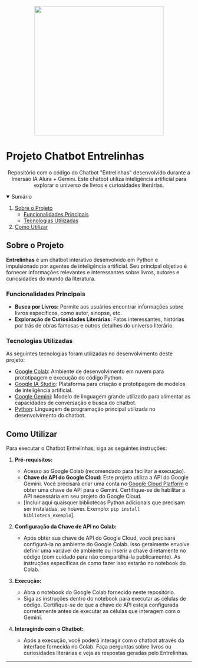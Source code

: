 

<div align="center">
<img src="https://github.com/user-attachments/assets/1453aff8-32a7-4191-8877-8720a63792bb" width="350"/>
</div>

# Projeto Chatbot Entrelinhas

<p align="center">
  Repositório com o código do Chatbot "Entrelinhas" desenvolvido durante a Imersão IA Alura + Gemini. Este chatbot utiliza inteligência artificial para explorar o universo de livros e curiosidades literárias.
  <br />
</p>

<details open="open">
  <summary>Sumário</summary>
  <ol>
    <li>
      <a href="#sobre-o-projeto">Sobre o Projeto</a>
      <ul>
        <li><a href="#funcionalidades-principais">Funcionalidades Principais</a></li>
        <li><a href="#tecnologias-utilizadas">Tecnologias Utilizadas</a></li>
      </ul>
    </li>
    <li><a href="#como-utilizar">Como Utilizar</a></li>
  </ol>
</details>

## Sobre o Projeto

**Entrelinhas** é um chatbot interativo desenvolvido em Python e impulsionado por agentes de inteligência artificial. Seu principal objetivo é fornecer informações relevantes e interessantes sobre livros, autores e curiosidades do mundo da literatura.

### Funcionalidades Principais

* **Busca por Livros:** Permite aos usuários encontrar informações sobre livros específicos, como autor, sinopse, etc.
* **Exploração de Curiosidades Literárias:** Fatos interessantes, histórias por trás de obras famosas e outros detalhes do universo literário.

### Tecnologias Utilizadas

As seguintes tecnologias foram utilizadas no desenvolvimento deste projeto:

* [Google Colab](https://colab.google/): Ambiente de desenvolvimento em nuvem para prototipagem e execução do código Python.
* [Google IA Studio](https://aistudio.google.com): Plataforma para criação e prototipagem de modelos de inteligência artificial.
* [Google Gemini](https://gemini.google.com/): Modelo de linguagem grande utilizado para alimentar as capacidades de conversação e busca do chatbot.
* [Python](https://www.python.org/): Linguagem de programação principal utilizada no desenvolvimento do chatbot.

## Como Utilizar

Para executar o Chatbot Entrelinhas, siga as seguintes instruções:

1.  **Pré-requisitos:**
    * Acesso ao Google Colab (recomendado para facilitar a execução).
    * **Chave de API do Google Cloud:** Este projeto utiliza a API do Google Gemini. Você precisará criar uma conta no [Google Cloud Platform](https://cloud.google.com/) e obter uma chave de API para o Gemini. Certifique-se de habilitar a API necessária em seu projeto do Google Cloud.
    * [Incluir aqui quaisquer bibliotecas Python adicionais que precisam ser instaladas, se houver. Exemplo: `pip install biblioteca_exemplo`].

2.  **Configuração da Chave de API no Colab:**
    * Após obter sua chave de API do Google Cloud, você precisará configurá-la no ambiente do Google Colab. Isso geralmente envolve definir uma variável de ambiente ou inserir a chave diretamente no código (com cuidado para não compartilhá-la publicamente). As instruções específicas de como fazer isso estarão no notebook do Colab.

3.  **Execução:**
    * Abra o notebook do Google Colab fornecido neste repositório.
    * Siga as instruções dentro do notebook para executar as células de código. Certifique-se de que a chave de API esteja configurada corretamente antes de executar as células que interagem com o Gemini.

4.  **Interagindo com o Chatbot:**
    * Após a execução, você poderá interagir com o chatbot através da interface fornecida no Colab. Faça perguntas sobre livros ou curiosidades literárias e veja as respostas geradas pelo Entrelinhas.

---

